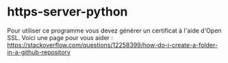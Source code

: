 # https-server-python


Pour utiliser ce programme vous devez générer un certificat à l'aide d'Open SSL. 
Voici une page pour vous aider :
https://stackoverflow.com/questions/12258399/how-do-i-create-a-folder-in-a-github-repository
